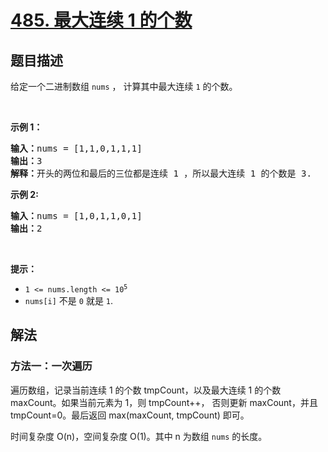 # [485. 最大连续 1 的个数](https://leetcode.cn/problems/max-consecutive-ones)


## 题目描述

<!-- 这里写题目描述 -->

<p>给定一个二进制数组 <code>nums</code> ， 计算其中最大连续 <code>1</code> 的个数。</p>

<p>&nbsp;</p>

<p><strong>示例 1：</strong></p>

<pre>
<strong>输入：</strong>nums = [1,1,0,1,1,1]
<strong>输出：</strong>3
<strong>解释：</strong>开头的两位和最后的三位都是连续 1 ，所以最大连续 1 的个数是 3.
</pre>

<p><strong>示例 2:</strong></p>

<pre>
<b>输入：</b>nums = [1,0,1,1,0,1]
<b>输出：</b>2
</pre>

<p>&nbsp;</p>

<p><strong>提示：</strong></p>

<ul>
	<li><code>1 &lt;= nums.length &lt;= 10<sup>5</sup></code></li>
	<li><code>nums[i]</code>&nbsp;不是&nbsp;<code>0</code>&nbsp;就是&nbsp;<code>1</code>.</li>
</ul>

## 解法

<!-- 这里可写通用的实现逻辑 -->



### 方法一：一次遍历

遍历数组，记录当前连续 1 的个数 tmpCount，以及最大连续 1 的个数 maxCount。如果当前元素为 1，则 tmpCount++，
否则更新 maxCount，并且 tmpCount=0。最后返回 max(maxCount, tmpCount) 即可。

时间复杂度 O(n)，空间复杂度 O(1)。其中 n 为数组 `nums` 的长度。

